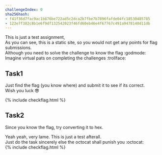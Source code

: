 ```yaml
---
challengeIndex: 0
sha256hash: 
- f41f36d7fac9ac1b876be722ad5c2dca2b7fbe7b7896fafde04fc18530485785
- 122e7f382c8b1e6f9df132542023f46fd60eb46e4f67767c491a9478140d11db
---
```


This is just a test assignment,  
As you can see, this is a static site, so you would not get any points for flag submissions.  
Although you need to solve the challenge to know the flag :godmode:  
Imagine virtual pats on completing the challenges :trollface:  

## Task1
Just find the flag (you know where) and submit it to see if its correct.  
Wish you luck :sunglasses:  
<!-- inspect element rocks yo flag{congrats} -->

{% include checkflag.html %}

## Task2 
Since you know the flag, try converting it to hex.  
<!-- 666c61677b636f6e67726174737d -->
Yeah yeah, very lame. This is just a test afterall.   
Just do the task sincerely else the octocat shall punish you :octocat:  
{% include checkflag.html %}

